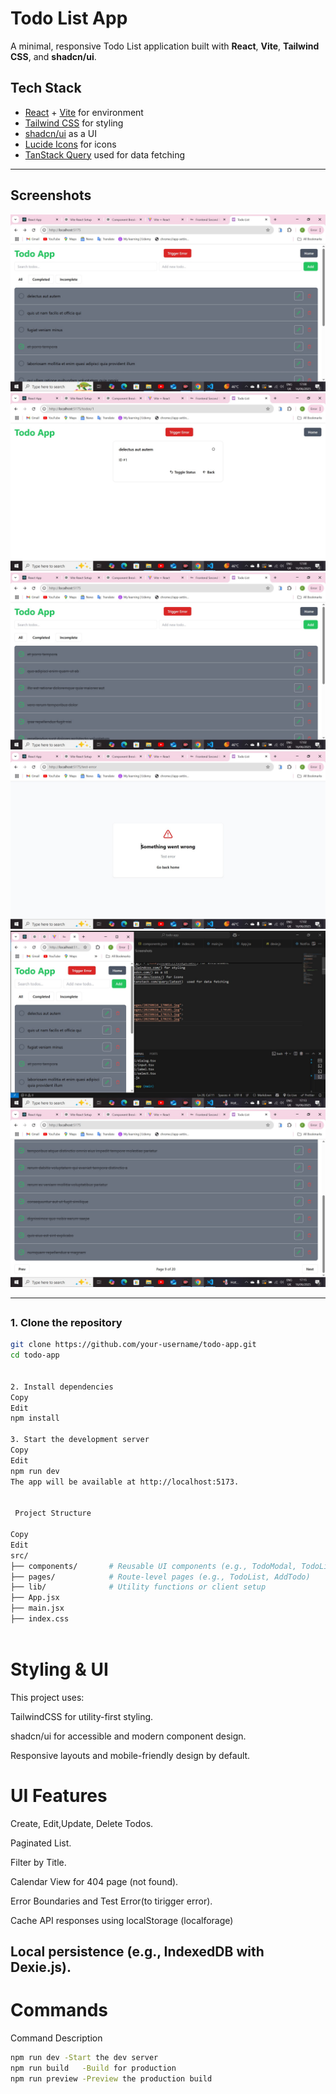 #  Todo List App

A minimal, responsive Todo List application built with **React**, **Vite**, **Tailwind CSS**, and **shadcn/ui**.

## Tech Stack

-  [React](https://reactjs.org/) + [Vite](https://vitejs.dev/) for environment 
-  [Tailwind CSS](https://tailwindcss.com/) for styling
-  [shadcn/ui](https://ui.shadcn.com/) as a UI
-  [Lucide Icons](https://lucide.dev/icons/) for icons
-  [TanStack Query](https://tanstack.com/query/latest)  used for data fetching

---

##  Screenshots
<img src="./public/assets/images/20250616_170016.jpg">
<img src="./public/assets/images/20250616_170101.jpg">
<img src="./public/assets/images/20250616_170213.jpg">
<img src="./public/assets/images/20250616_170231.jpg">
<img src="./public/assets/images/20250616_171333.jpg">
<img src="./public/assets/images/20250616_171538.jpg">

---

##  

### 1. Clone the repository

```bash
git clone https://github.com/your-username/todo-app.git
cd todo-app


2. Install dependencies
Copy
Edit
npm install

3. Start the development server
Copy
Edit
npm run dev
The app will be available at http://localhost:5173.


 Project Structure

Copy
Edit
src/
├── components/       # Reusable UI components (e.g., TodoModal, TodoList,EditTodo)
├── pages/            # Route-level pages (e.g., TodoList, AddTodo)
├── lib/              # Utility functions or client setup
├── App.jsx
├── main.jsx
├── index.css
 
```

 #  Styling & UI
This project uses:

TailwindCSS for utility-first styling.

shadcn/ui for accessible and modern component design.

Responsive layouts and mobile-friendly design by default.


# UI Features
 Create, Edit,Update, Delete Todos.

 Paginated List.

 Filter by Title.

 Calendar View for 404 page (not found).

 Error Boundaries and Test Error(to tirigger error).

 Cache API responses using localStorage (localforage)

 Local persistence (e.g., IndexedDB with Dexie.js).
---

# Commands

Command	Description
```bash
npm run dev	-Start the dev server
npm run build	-Build for production
npm run preview	-Preview the production build

